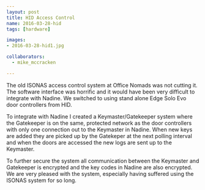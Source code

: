```yaml
---
layout: post
title: HID Access Control
name: 2016-03-28-hid
tags: [hardware]

images:
- 2016-03-28-hid1.jpg

collaborators:
  - mike_mccracken

---
```

The old ISONAS access control system at Office Nomads was not cutting it. The software interface was horrific and it would have been very difficult to integrate with Nadine.  We switched to using stand alone Edge Solo Evo door controllers from HID.

To integrate with Nadine I created a Keymaster/Gatekeeper system where the Gatekeeper is on the same, protected network as the door controllers with only one connection out to the Keymaster in Nadine.  When new keys are added they are picked up by the Gatekeper at the next polling interval and when the doors are accessed the new logs are sent up to the Keymaster.  

To further secure the system all communication between the Keymaster and Gatekeeper is encrypted and the key codes in Nadine are also encrypted. We are very pleased with the system, especially having suffered using the ISONAS system for so long.    
